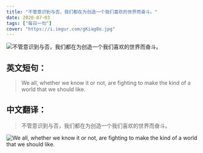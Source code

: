 ```yaml
---
title: "不管意识到与否，我们都在为创造一个我们喜欢的世界而奋斗。"
date: 2020-07-03
tags: ["每日一句"]
cover: "https://i.imgur.com/gKiag8e.jpg"
---
```


![不管意识到与否，我们都在为创造一个我们喜欢的世界而奋斗。](https://i.imgur.com/YGngA0h.jpg)

## 英文短句：
> We all, whether we know it or not, are fighting to make the kind of a world that we should like.

<!--more-->

## 中文翻译：
> 不管意识到与否，我们都在为创造一个我们喜欢的世界而奋斗。

![We all, whether we know it or not, are fighting to make the kind of a world that we should like.](https://i.imgur.com/o85GtW9.jpg)

